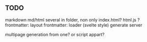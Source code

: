 
## TODO
markdown
md/html several in folder, non only index.html?
html.js ?
frontmatter: layout
frontmatter: loader (svelte style)
generate server

multipage generation from one? or script appart?